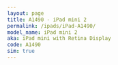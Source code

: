 ```yaml
---
layout: page
title: A1490 - iPad mini 2
permalink: /ipads/iPad-A1490/
model_name: iPad mini 2
aka: iPad mini with Retina Display
code: A1490
sim: true
---
```

